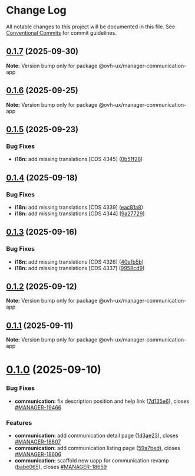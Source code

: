 # Change Log

All notable changes to this project will be documented in this file.
See [Conventional Commits](https://conventionalcommits.org) for commit guidelines.

## [0.1.7](https://github.com/ovh/manager/compare/@ovh-ux/manager-communication-app@0.1.6...@ovh-ux/manager-communication-app@0.1.7) (2025-09-30)

**Note:** Version bump only for package @ovh-ux/manager-communication-app





## [0.1.6](https://github.com/ovh/manager/compare/@ovh-ux/manager-communication-app@0.1.5...@ovh-ux/manager-communication-app@0.1.6) (2025-09-25)

**Note:** Version bump only for package @ovh-ux/manager-communication-app





## [0.1.5](https://github.com/ovh/manager/compare/@ovh-ux/manager-communication-app@0.1.4...@ovh-ux/manager-communication-app@0.1.5) (2025-09-23)


### Bug Fixes

* **i18n:** add missing translations [CDS 4345] ([0b51f28](https://github.com/ovh/manager/commit/0b51f28a03805af3ffebef2726b95de0ba1bf93e))





## [0.1.4](https://github.com/ovh/manager/compare/@ovh-ux/manager-communication-app@0.1.3...@ovh-ux/manager-communication-app@0.1.4) (2025-09-18)


### Bug Fixes

* **i18n:** add missing translations [CDS 4339] ([eac81a8](https://github.com/ovh/manager/commit/eac81a87009357e682ec5d14a2a3f613391e3be9))
* **i18n:** add missing translations [CDS 4344] ([9a27729](https://github.com/ovh/manager/commit/9a277290d8896ef6c44c0abe880051cb76525849))





## [0.1.3](https://github.com/ovh/manager/compare/@ovh-ux/manager-communication-app@0.1.2...@ovh-ux/manager-communication-app@0.1.3) (2025-09-16)


### Bug Fixes

* **i18n:** add missing translations [CDS 4326] ([40efb5b](https://github.com/ovh/manager/commit/40efb5b051cbae9a311ec05b17c481db7fedac01))
* **i18n:** add missing translations [CDS 4337] ([9958cd9](https://github.com/ovh/manager/commit/9958cd95bb1e99068f2a59d5f621b4e9dbab1096))





## [0.1.2](https://github.com/ovh/manager/compare/@ovh-ux/manager-communication-app@0.1.1...@ovh-ux/manager-communication-app@0.1.2) (2025-09-12)

**Note:** Version bump only for package @ovh-ux/manager-communication-app





## [0.1.1](https://github.com/ovh/manager/compare/@ovh-ux/manager-communication-app@0.1.0...@ovh-ux/manager-communication-app@0.1.1) (2025-09-11)

**Note:** Version bump only for package @ovh-ux/manager-communication-app





# [0.1.0](https://github.com/ovh/manager/compare/@ovh-ux/manager-communication-app@0.0.0...@ovh-ux/manager-communication-app@0.1.0) (2025-09-10)


### Bug Fixes

* **communication:** fix description position and help link ([7d135e6](https://github.com/ovh/manager/commit/7d135e6c317ddb5e478caf2bb5249a1ec9313265)), closes [#MANAGER-19466](https://github.com/ovh/manager/issues/MANAGER-19466)


### Features

* **communication:** add communication detail page ([1d3ae23](https://github.com/ovh/manager/commit/1d3ae23c5a5cef5ceb49e5a724ca59649dd987c4)), closes [#MANAGER-18607](https://github.com/ovh/manager/issues/MANAGER-18607)
* **communication:** add communication listing page ([59a7bed](https://github.com/ovh/manager/commit/59a7bedb0d8deca32f118740b1ffc78e1e7f0c42)), closes [#MANAGER-18606](https://github.com/ovh/manager/issues/MANAGER-18606)
* **communication:** scaffold new uapp for communication revamp ([babe065](https://github.com/ovh/manager/commit/babe0650063c4ff344bf62c823a32de93ce7acb6)), closes [#MANAGER-18659](https://github.com/ovh/manager/issues/MANAGER-18659)
